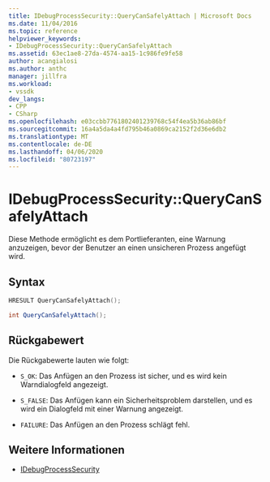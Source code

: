 ```yaml
---
title: IDebugProcessSecurity::QueryCanSafelyAttach | Microsoft Docs
ms.date: 11/04/2016
ms.topic: reference
helpviewer_keywords:
- IDebugProcessSecurity::QueryCanSafelyAttach
ms.assetid: 63ec1ae8-27da-4574-aa15-1c986fe9fe58
author: acangialosi
ms.author: anthc
manager: jillfra
ms.workload:
- vssdk
dev_langs:
- CPP
- CSharp
ms.openlocfilehash: e03ccbb7761802401239768c54f4ea5b36ab86bf
ms.sourcegitcommit: 16a4a5da4a4fd795b46a0869ca2152f2d36e6db2
ms.translationtype: MT
ms.contentlocale: de-DE
ms.lasthandoff: 04/06/2020
ms.locfileid: "80723197"
---
```

# <a name="idebugprocesssecurityquerycansafelyattach"></a>IDebugProcessSecurity::QueryCanSafelyAttach
Diese Methode ermöglicht es dem Portlieferanten, eine Warnung anzuzeigen, bevor der Benutzer an einen unsicheren Prozess angefügt wird.

## <a name="syntax"></a>Syntax

```cpp
HRESULT QueryCanSafelyAttach();
```

```csharp
int QueryCanSafelyAttach();
```

## <a name="return-value"></a>Rückgabewert
 Die Rückgabewerte lauten wie folgt:

- `S_OK`: Das Anfügen an den Prozess ist sicher, und es wird kein Warndialogfeld angezeigt.

- `S_FALSE`: Das Anfügen kann ein Sicherheitsproblem darstellen, und es wird ein Dialogfeld mit einer Warnung angezeigt.

- `FAILURE`: Das Anfügen an den Prozess schlägt fehl.

## <a name="see-also"></a>Weitere Informationen
- [IDebugProcessSecurity](../../../extensibility/debugger/reference/idebugprocesssecurity.md)
